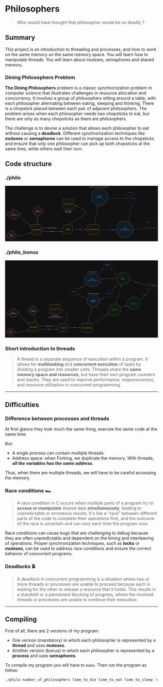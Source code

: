 # Philosophers

> Who would have thought that philosopher would be so deadly ?

## Summary

This project is an introduction to threading and processes, and how to work on the same memory
on the same memory space.
You will learn how to manipulate threads.
You will learn about mutexes, semaphores and shared memory.

### Dining Philosophers Problem
**The Dining Philosophers** problem is a classic synchronization problem in computer science that illustrates challenges in resource allocation and concurrency. It involves a group of philosophers sitting around a table, with each philosopher alternating between eating, sleeping and thinking. There is a chopstick placed between each pair of adjacent philosophers. The problem arises when each philosopher needs two chopsticks to eat, but there are only as many chopsticks as there are philosophers.

The challenge is to devise a solution that allows each philosopher to eat without causing a **deadlock**. Different synchronization techniques like **mutexes** or **semaphores** can be used to manage access to the chopsticks and ensure that only one philosopher can pick up both chopsticks at the same time, while others wait their turn.

## Code structure
### ./philo
![philo](https://github.com/Nonino42/philosophers/blob/master/code_struct/philo.png)
### ./philo_bonus
![philo](https://github.com/Nonino42/philosophers/blob/master/code_struct/philo_bonus.png)

### Short introduction to threads
> A thread is a separate sequence of execution within a program. It allows for **multitasking** and **concurrent execution** of tasks by dividing a program into smaller units. Threads share the **same memory space and resources**, but have their own program counters and stacks. They are used to improve performance, responsiveness, and resource utilization in concurrent programming.

***
## Difficulties
### Difference between processes and threads

At first glance they look much the same thing, execute the same code at the same time.

But:
- A single process can contain multiple threads.
- Address space: when Forking, we duplicate the memory. With threads, ***all the variables has the same address***.

Thus, when there are multiple threads, we will have to be careful accessing the memory.

### Race conditions 🏎

> A race condition in C occurs when multiple parts of a program try to **access or manipulate** shared data **simultaneously**, leading to unpredictable or erroneous results. It's like a "race" between different parts of the code to complete their operations first, and the outcome of the race is uncertain and can vary each time the program runs.

Race conditions can cause bugs that are challenging to debug because they are often unpredictable and dependent on the timing and interleaving of operations. Proper synchronization techniques, such as **locks** or **mutexes**, can be used to address race conditions and ensure the correct behavior of concurrent programs.

### Deadlocks 🔒

> A deadlock in concurrent programming is a situation where two or more threads or processes are unable to proceed because each is waiting for the other to release a resource that it holds. This results in a standstill or a permanent blocking of progress, where the involved threads or processes are unable to continue their execution.

***
## Compiling

First of all, there are 2 versions of my program:
* One version (mandatory) in which each philosopher is represented by a **thread** and uses **mutexes**.
* Another version (bonus) in which each philosopher is represented by a **process** and uses **semaphores**.

To compile my program you will have to `make`. Then run the program as follow:
```zsh
./philo number_of_philosophers time_to_die time_to_eat time_to_sleep [number_of_times_each_philosopher_must_eat]
```
